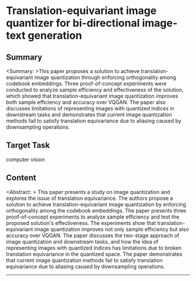 # Translation-equivariant image quantizer for bi-directional image-text generation

## Summary

<Summary: >This paper proposes a solution to achieve translation-equivariant image quantization through enforcing orthogonality among codebook embeddings. Three proof-of-concept experiments were conducted to analyze sample efficiency and effectiveness of the solution, which showed that translation-equivariant image quantization improves both sample efficiency and accuracy over VQGAN. The paper also discusses limitations of representing images with quantized indices in downstream tasks and demonstrates that current image quantization methods fail to satisfy translation equivariance due to aliasing caused by downsampling operations.


## Target Task

computer vision

## Content

<Abstract: > This paper presents a study on image quantization and explores the issue of translation equivariance. The authors propose a solution to achieve translation-equivariant image quantization by enforcing orthogonality among the codebook embeddings. The paper presents three proof-of-concept experiments to analyze sample efficiency and test the proposed solution's effectiveness. The experiments show that translation-equivariant image quantization improves not only sample efficiency but also accuracy over VQGAN. The paper discusses the two-stage approach of image quantization and downstream tasks, and how the idea of representing images with quantized indices has limitations due to broken translation equivariance in the quantized space. The paper demonstrates that current image quantization methods fail to satisfy translation equivariance due to aliasing caused by downsampling operations.



---

